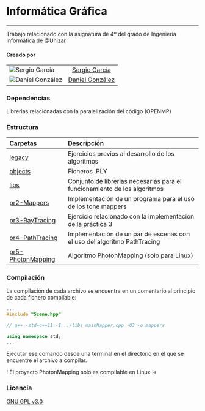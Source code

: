# Informática Gráfica
---
Trabajo relacionado con la asignatura de 4º del grado de Ingeniería Informática de [@Unizar](https://github.com/universidad-zaragoza)

#### Creado por
| |  |
| -- | :-: |
| ![Sergio García](https://avatars.githubusercontent.com/sergioge99?size=50)  | [Sergio García](https://github.com/sergioge99)  |
| ![Daniel González](https://avatars.githubusercontent.com/uncastellum?size=50)  | [Daniel González](https://github.com/uncastellum)  |

### Dependencias

Librerias relacionadas con la paralelización del código (OPENMP)

### Estructura
| Carpetas | Descripción |
| :- | :- |
| [legacy](legacy/) | Ejercicios previos al desarrollo de los algoritmos |
| [objects](objects/) | Ficheros .PLY |
| [libs](libs/) | Conjunto de librerias necesarias para el funcionamiento de los algoritmos |
| [pr2-Mappers](pr2-Mappers/) | Implementación de un programa para el uso de los tone mappers |
| [pr3-RayTracing](pr3-RayTracing/) | Ejercicio relacionado con la implementación de la práctica 3 |
| [pr4-PathTracing](pr4-PathTracing/) | Implementación de un par de escenas con el uso del algoritmo PathTracing |
| [pr5-PhotonMapping](pr5-PhotonMapping/) | Algoritmo PhotonMapping (solo para Linux) |


### Compilación

La compilación de cada archivo se encuentra en un comentario al principio de cada fichero compilable:
```c++
...
#include "Scene.hpp"

// g++ -std=c++11 -I ../libs mainMapper.cpp -O3 -o mappers

using namespace std;
...
```

Ejecutar ese comando desde una terminal en el directorio en el que se encuentre el archivo a compilar.

! El proyecto PhotonMapping solo es compilable en Linux ->


### Licencia

[GNU GPL v3.0](LICENSE.md)
